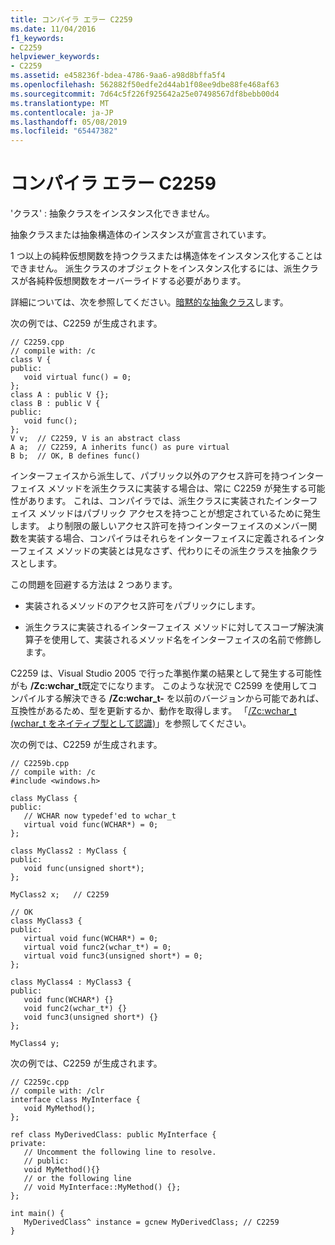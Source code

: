 ```yaml
---
title: コンパイラ エラー C2259
ms.date: 11/04/2016
f1_keywords:
- C2259
helpviewer_keywords:
- C2259
ms.assetid: e458236f-bdea-4786-9aa6-a98d8bffa5f4
ms.openlocfilehash: 562882f50edfe2d44ab1f08ee9dbe88fe468af63
ms.sourcegitcommit: 7d64c5f226f925642a25e07498567df8bebb00d4
ms.translationtype: MT
ms.contentlocale: ja-JP
ms.lasthandoff: 05/08/2019
ms.locfileid: "65447382"
---
```

# <a name="compiler-error-c2259"></a>コンパイラ エラー C2259

'クラス' : 抽象クラスをインスタンス化できません。

抽象クラスまたは抽象構造体のインスタンスが宣言されています。

1 つ以上の純粋仮想関数を持つクラスまたは構造体をインスタンス化することはできません。 派生クラスのオブジェクトをインスタンス化するには、派生クラスが各純粋仮想関数をオーバーライドする必要があります。

詳細については、次を参照してください。[暗黙的な抽象クラス](../../dotnet/how-to-define-and-consume-classes-and-structs-cpp-cli.md#BKMK_Implicitly_abstract_classes)します。

次の例では、C2259 が生成されます。

```
// C2259.cpp
// compile with: /c
class V {
public:
   void virtual func() = 0;
};
class A : public V {};
class B : public V {
public:
   void func();
};
V v;  // C2259, V is an abstract class
A a;  // C2259, A inherits func() as pure virtual
B b;  // OK, B defines func()
```

インターフェイスから派生して、パブリック以外のアクセス許可を持つインターフェイス メソッドを派生クラスに実装する場合は、常に C2259 が発生する可能性があります。  これは、コンパイラでは、派生クラスに実装されたインターフェイス メソッドはパブリック アクセスを持つことが想定されているために発生します。 より制限の厳しいアクセス許可を持つインターフェイスのメンバー関数を実装する場合、コンパイラはそれらをインターフェイスに定義されるインターフェイス メソッドの実装とは見なさず、代わりにその派生クラスを抽象クラスとします。

この問題を回避する方法は 2 つあります。

- 実装されるメソッドのアクセス許可をパブリックにします。

- 派生クラスに実装されるインターフェイス メソッドに対してスコープ解決演算子を使用して、実装されるメソッド名をインターフェイスの名前で修飾します。

C2259 は、Visual Studio 2005 で行った準拠作業の結果として発生する可能性がも **/Zc:wchar_t**既定でになります。 このような状況で C2599 を使用してコンパイルする解決できる **/Zc:wchar_t-** を以前のバージョンから可能であれば、互換性があるため、型を更新するか、動作を取得します。 「[/Zc:wchar_t (wchar_t をネイティブ型として認識)](../../build/reference/zc-wchar-t-wchar-t-is-native-type.md)」を参照してください。

次の例では、C2259 が生成されます。

```
// C2259b.cpp
// compile with: /c
#include <windows.h>

class MyClass {
public:
   // WCHAR now typedef'ed to wchar_t
   virtual void func(WCHAR*) = 0;
};

class MyClass2 : MyClass {
public:
   void func(unsigned short*);
};

MyClass2 x;   // C2259

// OK
class MyClass3 {
public:
   virtual void func(WCHAR*) = 0;
   virtual void func2(wchar_t*) = 0;
   virtual void func3(unsigned short*) = 0;
};

class MyClass4 : MyClass3 {
public:
   void func(WCHAR*) {}
   void func2(wchar_t*) {}
   void func3(unsigned short*) {}
};

MyClass4 y;
```

次の例では、C2259 が生成されます。

```
// C2259c.cpp
// compile with: /clr
interface class MyInterface {
   void MyMethod();
};

ref class MyDerivedClass: public MyInterface {
private:
   // Uncomment the following line to resolve.
   // public:
   void MyMethod(){}
   // or the following line
   // void MyInterface::MyMethod() {};
};

int main() {
   MyDerivedClass^ instance = gcnew MyDerivedClass; // C2259
}
```
